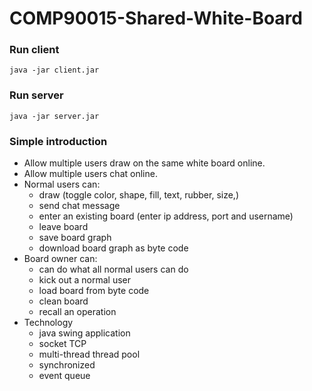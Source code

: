 ﻿# COMP90015-Shared-White-Board
### Run client
```
java -jar client.jar
```
### Run server
```
java -jar server.jar
```

### Simple introduction
- Allow multiple users draw on the same white board online.
- Allow multiple users chat online.
- Normal users can:
  - draw (toggle color, shape, fill, text, rubber, size,)
  - send chat message
  - enter an existing board (enter ip address, port and username)
  - leave board
  - save board graph
  - download board graph as byte code
- Board owner can:
  - can do what all normal users can do
  - kick out a normal user
  - load board from byte code
  - clean board
  - recall an operation
- Technology
  - java swing application
  - socket TCP
  - multi-thread thread pool
  - synchronized
  - event queue


  
